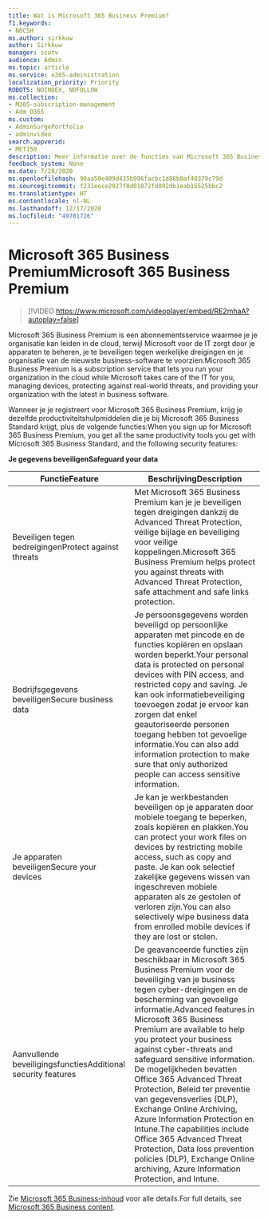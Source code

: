 ```yaml
---
title: Wat is Microsoft 365 Business Premium?
f1.keywords:
- NOCSH
ms.author: sirkkuw
author: Sirkkuw
manager: scotv
audience: Admin
ms.topic: article
ms.service: o365-administration
localization_priority: Priority
ROBOTS: NOINDEX, NOFOLLOW
ms.collection:
- M365-subscription-management
- Adm_O365
ms.custom:
- AdminSurgePortfolio
- adminvideo
search.appverid:
- MET150
description: Meer informatie over de functies van Microsoft 365 Business Premium.
feedback_system: None
ms.date: 7/28/2020
ms.openlocfilehash: 90aa50e409d435b996facbc1d86b0af40379c79d
ms.sourcegitcommit: f231eece2927f0d01072fd092db1eab15525bbc2
ms.translationtype: HT
ms.contentlocale: nl-NL
ms.lasthandoff: 12/17/2020
ms.locfileid: "49701726"
---
```

# <a name="microsoft-365-business-premium"></a><span data-ttu-id="77a24-103">Microsoft 365 Business Premium</span><span class="sxs-lookup"><span data-stu-id="77a24-103">Microsoft 365 Business Premium</span></span>

> [!VIDEO https://www.microsoft.com/videoplayer/embed/RE2mhaA?autoplay=false]


<span data-ttu-id="77a24-104">Microsoft 365 Business Premium is een abonnementsservice waarmee je je organisatie kan leiden in de cloud, terwijl Microsoft voor de IT zorgt door je apparaten te beheren, je te beveiligen tegen werkelijke dreigingen en je organisatie van de nieuwste business-software te voorzien.</span><span class="sxs-lookup"><span data-stu-id="77a24-104">Microsoft 365 Business Premium is a subscription service that lets you run your organization in the cloud while Microsoft takes care of the IT for you, managing devices, protecting against real-world threats, and providing your organization with the latest in business software.</span></span>

<span data-ttu-id="77a24-105">Wanneer je je registreert voor Microsoft 365 Business Premium, krijg je dezelfde productiviteitshulpmiddelen die je bij Microsoft 365 Business Standard krijgt, plus de volgende functies:</span><span class="sxs-lookup"><span data-stu-id="77a24-105">When you sign up for Microsoft 365 Business Premium, you get all the same productivity tools you get with Microsoft 365 Business Standard, and the following security features:</span></span>

<span data-ttu-id="77a24-106">**Je gegevens beveiligen**</span><span class="sxs-lookup"><span data-stu-id="77a24-106">**Safeguard your data**</span></span>


|<span data-ttu-id="77a24-107">Functie</span><span class="sxs-lookup"><span data-stu-id="77a24-107">Feature</span></span>|<span data-ttu-id="77a24-108">Beschrijving</span><span class="sxs-lookup"><span data-stu-id="77a24-108">Description</span></span>|
| --- | --- |
| <span data-ttu-id="77a24-109">Beveiligen tegen bedreigingen</span><span class="sxs-lookup"><span data-stu-id="77a24-109">Protect against threats</span></span> | <span data-ttu-id="77a24-110">Met Microsoft 365 Business Premium kan je je beveiligen tegen dreigingen dankzij de Advanced Threat Protection, veilige bijlage en beveiliging voor veilige koppelingen.</span><span class="sxs-lookup"><span data-stu-id="77a24-110">Microsoft 365 Business Premium helps protect you against threats with Advanced Threat Protection, safe attachment and safe links protection.</span></span> |
| <span data-ttu-id="77a24-111">Bedrijfsgegevens beveiligen</span><span class="sxs-lookup"><span data-stu-id="77a24-111">Secure business data</span></span> | <span data-ttu-id="77a24-112">Je persoonsgegevens worden beveiligd op persoonlijke apparaten met pincode en de functies kopiëren en opslaan worden beperkt.</span><span class="sxs-lookup"><span data-stu-id="77a24-112">Your personal data is protected on personal devices with PIN access, and restricted copy and saving.</span></span> <span data-ttu-id="77a24-113">Je kan ook informatiebeveiliging toevoegen zodat je ervoor kan zorgen dat enkel geautoriseerde personen toegang hebben tot gevoelige informatie.</span><span class="sxs-lookup"><span data-stu-id="77a24-113">You can also add information protection to make sure that only authorized people can access sensitive information.</span></span> |
| <span data-ttu-id="77a24-114">Je apparaten beveiligen</span><span class="sxs-lookup"><span data-stu-id="77a24-114">Secure your devices</span></span> | <span data-ttu-id="77a24-115">Je kan je werkbestanden beveiligen op je apparaten door mobiele toegang te beperken, zoals kopiëren en plakken.</span><span class="sxs-lookup"><span data-stu-id="77a24-115">You can protect your work files on devices by restricting mobile access, such as copy and paste.</span></span> <span data-ttu-id="77a24-116">Je kan ook selectief zakelijke gegevens wissen van ingeschreven mobiele apparaten als ze gestolen of verloren zijn.</span><span class="sxs-lookup"><span data-stu-id="77a24-116">You can also selectively wipe business data from enrolled mobile devices if they are lost or stolen.</span></span> |
| <span data-ttu-id="77a24-117">Aanvullende beveiligingsfuncties</span><span class="sxs-lookup"><span data-stu-id="77a24-117">Additional security features</span></span> | <span data-ttu-id="77a24-118">De geavanceerde functies zijn beschikbaar in Microsoft 365 Business Premium voor de beveiliging van je business tegen cyber-dreigingen en de bescherming van gevoelige informatie.</span><span class="sxs-lookup"><span data-stu-id="77a24-118">Advanced features in Microsoft 365 Business Premium are available to help you protect your business against cyber-threats and safeguard sensitive information.</span></span> <span data-ttu-id="77a24-119">De mogelijkheden bevatten Office 365 Advanced Threat Protection, Beleid ter preventie van gegevensverlies (DLP), Exchange Online Archiving, Azure Information Protection en Intune.</span><span class="sxs-lookup"><span data-stu-id="77a24-119">The capabilities include Office 365 Advanced Threat Protection, Data loss prevention policies (DLP), Exchange Online archiving, Azure Information Protection, and Intune.</span></span> |

<span data-ttu-id="77a24-120">Zie [Microsoft 365 Business-inhoud](https://docs.microsoft.com/microsoft-365/business/) voor alle details.</span><span class="sxs-lookup"><span data-stu-id="77a24-120">For full details, see [Microsoft 365 Business content](https://docs.microsoft.com/microsoft-365/business/).</span></span>
